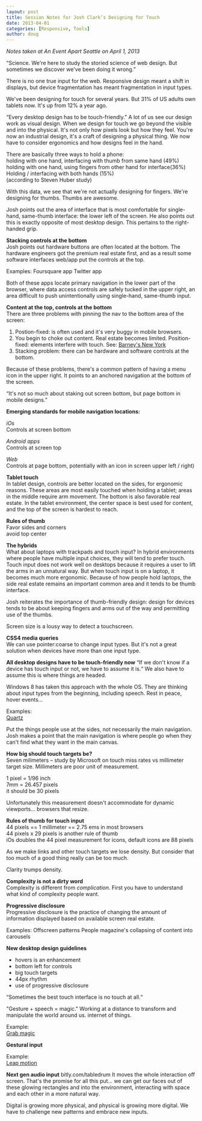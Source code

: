 ```yaml
---
layout: post
title: Session Notes for Josh Clark’s Designing for Touch
date: 2013-04-01
categories: [Responsive, Tools]
author: doug
---
```

*Notes taken at An Event Apart Seattle on April 1, 2013*

“Science. We're here to study the storied science of web design. But sometimes we discover we've been doing it wrong.”

There is no one true input for the web. Responsive design meant a shift in displays, but device fragmentation has meant fragmentation in input types.

We've been designing for touch for several years. But 31% of US adults own tablets now. It's up from 12% a year ago. 

“Every desktop design has to be touch-friendly.” A lot of us see our design work as visual design. When we design for touch we go beyond the visible and into the physical. It's not only how pixels look but how they feel. You're now an industrial design, it's a craft of designing a physical thing. We now have to consider ergonomics and how designs feel in the hand.

There are basically three ways to hold a phone:  
holding with one hand, interfacing with thumb from same hand (49%)  
holding with one hand, using fingers from other hand for interface(36%)  
Holding / interfacing with both hands (15%)  
(according to Steven Huber study)

With this data, we see that we're not actually designing for fingers. We're designing for thumbs. Thumbs are awesome.

Josh points out the area of interface that is most comfortable for single-hand, same-thumb interface: the lower left of the screen. He also points out this is exactly opposite of most desktop design. This pertains to the right-handed grip.

**Stacking controls at the bottom**  
Josh points out hardware buttons are often located at the bottom. The hardware engineers got the premium real estate first, and as a result some software interfaces web/app put the controls at the top. 

Examples:
Foursquare app
Twitter app

Both of these apps locate primary navigation in the lower part of the browser, where data access controls are safely tucked in the upper right, an area difficult to push unintentionally using  single-hand, same-thumb input.

**Content at the top, controls at the bottom**  
There are three problems with pinning the nav to the bottom area of the screen:  
1) Postion-fixed: is often used and it's very buggy in mobile browsers.  
2) You begin to choke out content. Real estate becomes limited. Position-fixed: elements interfere with touch. See: [Barney's New York](http://www.barneys.com/on/demandware.store/Sites-BNY-Site/default/Home-Show)
3) Stacking problem: there can be hardware and software controls at the bottom. 

Because of these problems, there's a common pattern of having a menu icon in the upper right. It points to an anchored navigation at the bottom of the screen. 

“It's not so much about staking out screen bottom, but page bottom in mobile designs.”  

**Emerging standards for mobile navigation locations:**

*iOs*  
Controls at screen bottom

*Android apps*  
Controls at screen top

*Web*  
Controls at page bottom, potentially with an icon in screen upper left / right)

**Tablet touch**  
In tablet design, controls are better located on the sides, for ergonomic reasons. These areas are most easily touched when holding a tablet; areas in the middle require arm movement. The bottom is also favorable real estate. In the tablet environment, the center space is best used for content, and the top of the screen is hardest to reach. 

**Rules of thumb**  
Favor sides and corners  
avoid top center  

**The hybrids**  
What about laptops with trackpads and touch input? In hybrid environments where people have multiple input choices, they will tend to prefer touch. Touch input does not work well on desktops because it requires a user to lift the arms in an unnatural way. But when touch input is on a laptop, it becomes much more ergonomic. Because of how people hold laptops, the side real estate remains an important common area and it tends to be thumb interface.

Josh reiterates the importance of thumb-friendly design: design for devices tends to be about keeping fingers and arms out of the way and permitting use of the thumbs.

Screen size is a lousy way to detect a touchscreen.

**CSS4 media queries**  
We can use pointer:coarse to change input types. But it's not a great solution when devices have more than one input type.

**All desktop designs have to be touch-friendly now**
“If we don't know if a device has touch input or not, we have to assume it is.“ We also have to assume this is where things are headed.

Windows 8 has taken this approach with the whole OS. They are thinking about input types from the beginning, including speech. Rest in peace, hover events…  

Examples:  
[Quartz](quartz.com)  

Put the things people use at the sides, not necessarily the main navigation. Josh makes a point that the main navigation is where people go when they can't find what they want in the main canvas. 

**How big should touch targets be?**  
Seven milimeters – study by Microsoft on touch miss rates vs millimeter target size. Millimeters are poor unit of measurement.

1 pixel = 1/96 inch  
7mm = 26.457 pixels  
it should be 30 pixels  

Unfortunately this measurement doesn't accommodate for dynamic viewports… browsers that resize.  

**Rules of thumb for touch input**  
44 pixels == 1 millimeter == 2.75 ems in most browsers  
44 pixels x 29 pixels is another rule of thumb  
iOs doubles the 44 pixel measurement for icons, default icons are 88 pixels

As we make links and other touch targets we lose density. But consider that too much of a good thing really can be too much.

Clarity trumps density.  

**Complexity is not a dirty word**  
Complexity is different from *complication*. First you have to understand what kind of complexity people want.

**Progressive disclosure**  
Progressive disclosure is the practice of changing the amount of information displayed based on available screen real estate. 

Examples:
Offscreen patterns
People magazine's collapsing of content into carousels

**New desktop design guidelines**
- hovers is an enhancement
- bottom left for controls
- big touch targets
- 44px rhythm
- use of progressive disclosure

“Sometimes the best touch interface is no touch at all.“

"Gesture + speech  = magic." Working at a distance to transform and manipulate the world around us. internet of things. 

Example:  
[Grab magic](http://www.youtube.com/watch?v=eYveEdhTgBs)

**Gestural input**   

Example:  
[Leap motion](https://www.leapmotion.com/)  

**Next gen audio input** 
bitly.com/tabledrum
It moves the whole interaction off screen. That's the promise for all this put… we can get our faces out of these glowing rectangles and into the environment, interacting with space and each other in a more natural way.

Digital is growing more physical, and physical is growing more digital. We have to challenge new patterns and embrace new inputs.

